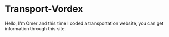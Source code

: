 # Transport-Vordex
Hello, I'm Omer and this time I coded a transportation website, you can get information through this site.

